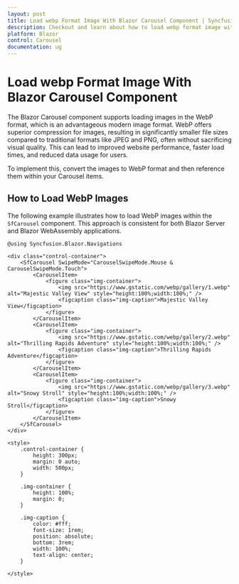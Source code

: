 ```yaml
---
layout: post
title: Load webp Format Image With Blazor Carousel Component | Syncfusion
description: Checkout and learn about how to load webp format image with Blazor Carousel component in Blazor Server App and Blazor WebAssembly App.
platform: Blazor
control: Carousel
documentation: ug
---
```


# Load webp Format Image With Blazor Carousel Component

The Blazor Carousel component supports loading images in the WebP format, which is an advantageous modern image format. WebP offers superior compression for images, resulting in significantly smaller file sizes compared to traditional formats like JPEG and PNG, often without sacrificing visual quality. This can lead to improved website performance, faster load times, and reduced data usage for users.

To implement this, convert the images to WebP format and then reference them within your Carousel items.

## How to Load WebP Images

The following example illustrates how to load WebP images within the `SfCarousel` component. This approach is consistent for both Blazor Server and Blazor WebAssembly applications.

```cshtml
@using Syncfusion.Blazor.Navigations

<div class="control-container">
    <SfCarousel SwipeMode="CarouselSwipeMode.Mouse & CarouselSwipeMode.Touch">
        <CarouselItem>
            <figure class="img-container">
                <img src="https://www.gstatic.com/webp/gallery/1.webp" alt="Majestic Valley View" style="height:100%;width:100%;" />
                <figcaption class="img-caption">Majestic Valley View</figcaption>
            </figure>
        </CarouselItem>
        <CarouselItem>
            <figure class="img-container">
                <img src="https://www.gstatic.com/webp/gallery/2.webp" alt="Thrilling Rapids Adventure" style="height:100%;width:100%;" />
                <figcaption class="img-caption">Thrilling Rapids Adventure</figcaption>
            </figure>
        </CarouselItem>
        <CarouselItem>
            <figure class="img-container">
                <img src="https://www.gstatic.com/webp/gallery/3.webp" alt="Snowy Stroll" style="height:100%;width:100%;" />
                <figcaption class="img-caption">Snowy Stroll</figcaption>
            </figure>
        </CarouselItem>
    </SfCarousel>
</div>

<style>
    .control-container {
        height: 300px;
        margin: 0 auto;
        width: 500px;
    }

    .img-container {
        height: 100%;
        margin: 0;
    }

    .img-caption {
        color: #fff;
        font-size: 1rem;
        position: absolute;
        bottom: 3rem;
        width: 100%;
        text-align: center;
    }

</style>
```